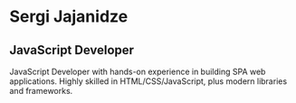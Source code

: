 # Sergi Jajanidze
## JavaScript Developer
JavaScript Developer with hands-on experience in building SPA web applications. Highly skilled in HTML/CSS/JavaScript, plus modern libraries and frameworks.
